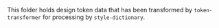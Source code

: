 This folder holds design token data that has been transformed by `token-transformer` for processing by `style-dictionary`.
